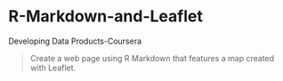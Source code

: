 # R-Markdown-and-Leaflet
Developing Data Products-Coursera

> Create a web page using R Markdown that features a map created with Leaflet.
